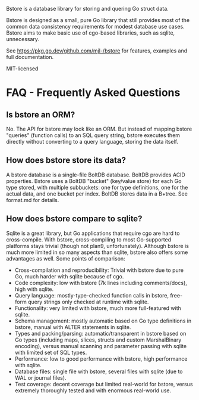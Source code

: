 Bstore is a database library for storing and quering Go struct data.

Bstore is designed as a small, pure Go library that still provides most of
the common data consistency requirements for modest database use cases. Bstore
aims to make basic use of cgo-based libraries, such as sqlite, unnecessary.

See https://pkg.go.dev/github.com/mjl-/bstore for features, examples and full
documentation.

MIT-licensed


# FAQ - Frequently Asked Questions

## Is bstore an ORM?

No. The API for bstore may look like an ORM. But instead of mapping bstore
"queries" (function calls) to an SQL query string, bstore executes them
directly without converting to a query language, storing the data itself.

## How does bstore store its data?

A bstore database is a single-file BoltDB database. BoltDB provides ACID
properties. Bstore uses a BoltDB "bucket" (key/value store) for each Go type
stored, with multiple subbuckets: one for type definitions, one for the actual
data, and one bucket per index. BoltDB stores data in a B+tree. See format.md
for details.

## How does bstore compare to sqlite?

Sqlite is a great library, but Go applications that require cgo are hard to
cross-compile. With bstore, cross-compiling to most Go-supported platforms
stays trivial (though not plan9, unfortunately). Although bstore is much more
limited in so many aspects than sqlite, bstore also offers some advantages as
well. Some points of comparison:

- Cross-compilation and reproducibility: Trivial with bstore due to pure Go,
  much harder with sqlite because of cgo.
- Code complexity: low with bstore (7k lines including comments/docs), high
  with sqlite.
- Query language: mostly-type-checked function calls in bstore, free-form query
  strings only checked at runtime with sqlite.
- Functionality: very limited with bstore, much more full-featured with sqlite.
- Schema management: mostly automatic based on Go type definitions in bstore,
  manual with ALTER statements in sqlite.
- Types and packing/parsing: automatic/transparent in bstore based on Go types
  (including maps, slices, structs and custom MarshalBinary encoding), versus
  manual scanning and parameter passing with sqlite with limited set of SQL
  types.
- Performance: low to good performance with bstore, high performance with
  sqlite.
- Database files: single file with bstore, several files with sqlite (due to
  WAL or journal files).
- Test coverage: decent coverage but limited real-world for bstore, versus
  extremely thoroughly tested and with enormous real-world use.
